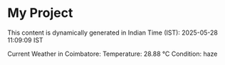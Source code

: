 # My Project

This content is dynamically generated in Indian Time (IST): 2025-05-28 11:09:09 IST


Current Weather in Coimbatore:
Temperature: 28.88 °C
Condition: haze
